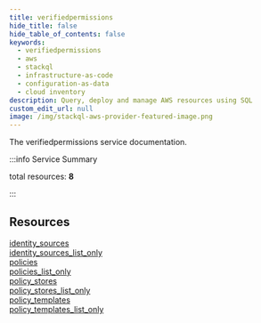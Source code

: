 ```yaml
---
title: verifiedpermissions
hide_title: false
hide_table_of_contents: false
keywords:
  - verifiedpermissions
  - aws
  - stackql
  - infrastructure-as-code
  - configuration-as-data
  - cloud inventory
description: Query, deploy and manage AWS resources using SQL
custom_edit_url: null
image: /img/stackql-aws-provider-featured-image.png
---
```


The verifiedpermissions service documentation.

:::info Service Summary

<div class="row">
<div class="providerDocColumn">
<span>total resources:&nbsp;<b>8</b></span><br />
</div>
</div>

:::

## Resources
<div class="row">
<div class="providerDocColumn">
<a href="/services/verifiedpermissions/identity_sources/">identity_sources</a><br />
<a href="/services/verifiedpermissions/identity_sources_list_only/">identity_sources_list_only</a><br />
<a href="/services/verifiedpermissions/policies/">policies</a><br />
<a href="/services/verifiedpermissions/policies_list_only/">policies_list_only</a>
</div>
<div class="providerDocColumn">
<a href="/services/verifiedpermissions/policy_stores/">policy_stores</a><br />
<a href="/services/verifiedpermissions/policy_stores_list_only/">policy_stores_list_only</a><br />
<a href="/services/verifiedpermissions/policy_templates/">policy_templates</a><br />
<a href="/services/verifiedpermissions/policy_templates_list_only/">policy_templates_list_only</a>
</div>
</div>